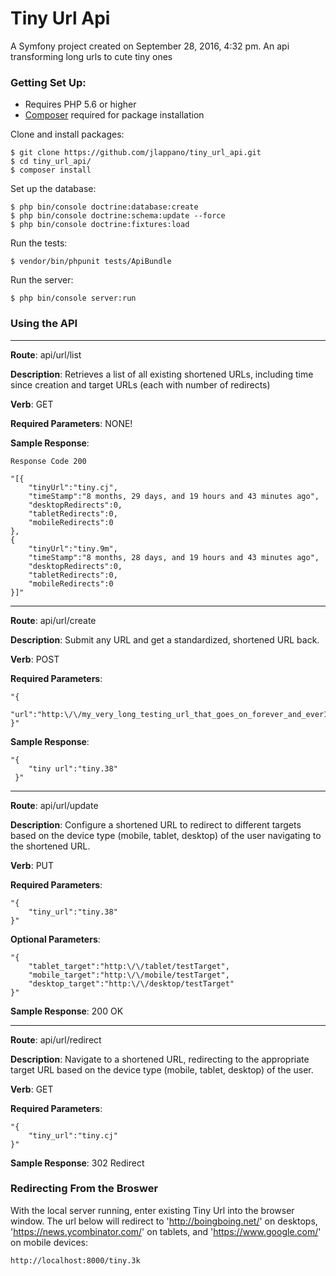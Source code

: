 # Tiny Url Api

A Symfony project created on September 28, 2016, 4:32 pm.
An api transforming long urls to cute tiny ones

### Getting Set Up:


 * Requires PHP 5.6 or higher
 * [Composer](https://getcomposer.org/download/) required for package installation

Clone and install packages:
```
$ git clone https://github.com/jlappano/tiny_url_api.git
$ cd tiny_url_api/
$ composer install
```

Set up the database:
```
$ php bin/console doctrine:database:create
$ php bin/console doctrine:schema:update --force
$ php bin/console doctrine:fixtures:load
```

Run the tests:
```
$ vendor/bin/phpunit tests/ApiBundle
```

Run the server:
```
$ php bin/console server:run
```

### Using the API

---

**Route**: api/url/list

**Description**: Retrieves a list of all existing shortened URLs, including time since creation and target URLs (each with number of redirects)

**Verb**: GET

**Required Parameters**: NONE!

**Sample Response**:

```
Response Code 200

"[{
    "tinyUrl":"tiny.cj",
    "timeStamp":"8 months, 29 days, and 19 hours and 43 minutes ago",
    "desktopRedirects":0,
    "tabletRedirects":0,
    "mobileRedirects":0
},
{
    "tinyUrl":"tiny.9m",
    "timeStamp":"8 months, 28 days, and 19 hours and 43 minutes ago",
    "desktopRedirects":0,
    "tabletRedirects":0,
    "mobileRedirects":0
}]"
```

---

**Route**: api/url/create

**Description**: Submit any URL and get a standardized, shortened URL back.

**Verb**: POST

**Required Parameters**: 

```
"{
    "url":"http:\/\/my_very_long_testing_url_that_goes_on_forever_and_ever177798827272727"
}"
```
**Sample Response**:

```
"{
    "tiny url":"tiny.38"
 }"
```

---

**Route**: api/url/update

**Description**: Configure a shortened URL to redirect to different targets based on the device type (mobile, tablet, desktop) of the user navigating to the shortened URL.

**Verb**: PUT

**Required Parameters**: 

```
"{
    "tiny_url":"tiny.38"
}"
```
**Optional Parameters**: 

```
"{
    "tablet_target":"http:\/\/tablet/testTarget",
    "mobile_target":"http:\/\/mobile/testTarget",
    "desktop_target":"http:\/\/desktop/testTarget"
}"
```
**Sample Response**: 200 OK 

---

**Route**: api/url/redirect

**Description**: Navigate to a shortened URL, redirecting to the appropriate target URL based on the device type (mobile, tablet, desktop) of the user.

**Verb**: GET

**Required Parameters**: 

```
"{
    "tiny_url":"tiny.cj"
}"
```

**Sample Response**: 302 Redirect  

### Redirecting From the Broswer

With the local server running, enter existing Tiny Url into the browser window. The url below will redirect to 'http://boingboing.net/' on desktops, 'https://news.ycombinator.com/' on tablets, and 'https://www.google.com/' on mobile devices:

```
http://localhost:8000/tiny.3k
```







